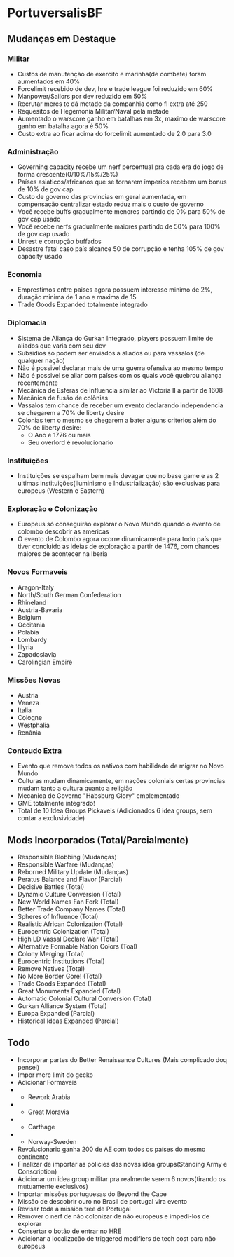 # PortuversalisBF

## Mudanças em Destaque
### Militar
- Custos de manutenção de exercito e marinha(de combate) foram aumentados em 40%
- Forcelimit recebido de dev, hre e trade league foi reduzido em 60%
- Manpower/Sailors por dev reduzido em 50%
- Recrutar mercs te dá metade da companhia como fl extra até 250
- Requesitos de Hegemonia Militar/Naval pela metade
- Aumentado o warscore ganho em batalhas em 3x, maximo de warscore ganho em batalha agora é 50%
- Custo extra ao ficar acima do forcelimit aumentado de 2.0 para 3.0
### Administração
- Governing capacity recebe um nerf percentual pra cada era do jogo de forma crescente(0/10%/15%/25%)
- Países asiaticos/africanos que se tornarem imperios recebem um bonus de 10% de gov cap
- Custo de governo das provincias em geral aumentada, em compensação centralizar estado reduz mais o custo de governo
- Você recebe buffs gradualmente menores partindo de 0% para 50% de gov cap usado
- Você recebe nerfs gradualmente maiores partindo de 50% para 100% de gov cap usado
- Unrest e corrupção buffados
- Desastre fatal caso país alcançe 50 de corrupção e tenha 105% de gov capacity usado
### Economia
- Emprestimos entre paises agora possuem interesse minimo de 2%, duração minima de 1 ano e maxima de 15
- Trade Goods Expanded totalmente integrado
### Diplomacia
- Sistema de Aliança do Gurkan Integrado, players possuem limite de aliados que varia com seu dev
- Subsidios só podem ser enviados a aliados ou para vassalos (de qualquer nação)
- Não é possivel declarar mais de uma guerra ofensiva ao mesmo tempo
- Não é possivel se aliar com países com os quais você quebrou aliança recentemente
- Mecânica de Esferas de Influencia similar ao Victoria II a partir de 1608
- Mecânica de fusão de colônias
- Vassalos tem chance de receber um evento declarando independencia se chegarem a 70% de liberty desire
- Colonias tem o mesmo se chegarem a bater alguns criterios além do 70% de liberty desire:
    - O Ano é 1776 ou mais
    - Seu overlord é revolucionario
### Instituições
- Instituições se espalham bem mais devagar que no base game e as 2 ultimas instituições(Iluminismo e Industrialização) são exclusivas para europeus (Western e Eastern)
### Exploração e Colonização
- Europeus só conseguirão explorar o Novo Mundo quando o evento de colombo descobrir as americas
- O evento de Colombo agora ocorre dinamicamente para todo país que tiver concluido as ideias de exploração a partir de 1476, com chances maiores de acontecer na Iberia
### Novos Formaveis
- Aragon-Italy
- North/South German Confederation
- Rhineland
- Austria-Bavaria
- Belgium
- Occitania
- Polabia
- Lombardy
- Illyria
- Zapadoslavia
- Carolingian Empire

### Missões Novas
- Austria
- Veneza
- Italia
- Cologne
- Westphalia
- Renânia

### Conteudo Extra
- Evento que remove todos os nativos com habilidade de migrar no Novo Mundo
- Culturas mudam dinamicamente, em nações coloniais certas provincias mudam tanto a cultura quanto a religião
- Mecanica de Governo "Habsburg Glory" emplementado
- GME totalmente integrado!
- Total de 10 Idea Groups Pickaveis (Adicionados 6 idea groups, sem contar a exclusividade)

## Mods Incorporados (Total/Parcialmente)
- Responsible Blobbing (Mudanças)
- Responsible Warfare (Mudanças)
- Reborned Military Update (Mudanças)
- Peratus Balance and Flavor (Parcial)
- Decisive Battles (Total)
- Dynamic Culture Conversion (Total)
- New World Names Fan Fork (Total)
- Better Trade Company Names (Total)
- Spheres of Influence (Total)
- Realistic African Colonization (Total)
- Eurocentric Colonization (Total)
- High LD Vassal Declare War (Total)
- Alternative Formable Nation Colors (Toal)
- Colony Merging (Total)
- Eurocentric Institutions (Total)
- Remove Natives (Total)
- No More Border Gore! (Total)
- Trade Goods Expanded (Total)
- Great Monuments Expanded (Total)
- Automatic Colonial Cultural Conversion (Total)
- Gurkan Alliance System (Total)
- Europa Expanded (Parcial)
- Historical Ideas Expanded (Parcial)

## Todo
- Incorporar partes do Better Renaissance Cultures (Mais complicado doq pensei)
- Impor merc limit do gecko
- Adicionar Formaveis
- - Rework Arabia
- - Great Moravia
- - Carthage
- - Norway-Sweden
- Revolucionario ganha 200 de AE com todos os países do mesmo continente
- Finalizar de importar as policies das novas idea groups(Standing Army e Conscription)
- Adicionar um idea group militar pra realmente serem 6 novos(tirando os mutuamente exclusivos)
- Importar missões portuguesas do Beyond the Cape
- Missão de descobrir ouro no Brasil de portugal vira evento
- Revisar toda a mission tree de Portugal
- Remover o nerf de não colonizar de não europeus e impedi-los de explorar
- Consertar o botão de entrar no HRE
- Adicionar a localização de triggered modifiers de tech cost para não europeus
